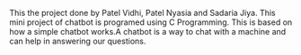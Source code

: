 This the project done by Patel Vidhi, Patel Nyasia and Sadaria Jiya. This mini project of chatbot is programed using C Programming. This is based on how a simple chatbot works.A chatbot is a way to chat with a machine and can help in answering our questions.
